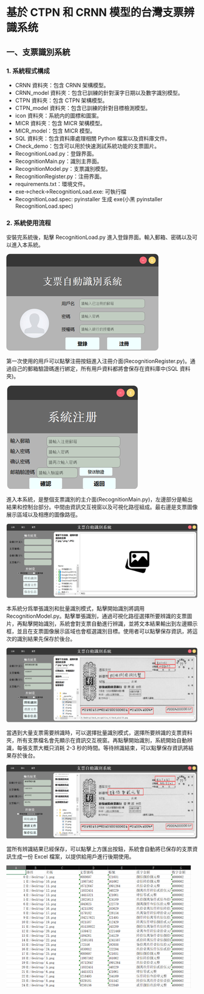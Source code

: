 # 基於 CTPN 和 CRNN 模型的台灣支票辨識系统

## 一、支票識別系統
### 1. 系統程式構成
- CRNN 資料夾：包含 CRNN 架構模型。
- CRNN_model 資料夾：包含已訓練的針對漢字日期以及數字識別模型。
- CTPN 資料夾：包含 CTPN 架構模型。
- CTPN_model 資料夾：包含已訓練的針對目標檢測模型。
- icon 資料夾：系統内的圖標和圖案。
- MICR 資料夾：包含 MICR 架構模型。
- MICR_model：包含 MICR 模型。
- SQL 資料夾：包含資料庫處理相關 Python 檔案以及資料庫文件。
- Check_demo：包含可以用於快速測試系統功能的支票圖片。
- RecognitionLoad.py：登錄界面。
- RecognitionMain.py：識別主界面。
- RecognitionModel.py：支票識別模型。
- RecognitionRegister.py：注冊界面。
- requirements.txt：環境文件。
- exe->check->RecognitionLoad.exe: 可執行檔
- RecognitionLoad.spec: pyinstaller 生成 exe(小黑 pyinstaller RecognitionLoad.spec)

### 2. 系統使用流程
安裝完系統後，點擊 RecognitionLoad.py 進入登錄界面。輸入郵箱、密碼以及可以進入本系統。

![系統登錄介面](pic/1.png)

第一次使用的用戶可以點擊注冊按鈕進入注冊介面(RecognitionRegister.py)。通過自己的郵箱驗證碼進行綁定，所有用戶資料都將會保存在資料庫中(SQL 資料夾)。

![系統註冊介面](pic/2.png)


進入本系統，是整個支票識別的主介面(RecognitionMain.py)，左邊部分是輸出結果和控制台部分。中間由資訊交互視窗以及可視化路徑組成。最右邊是支票圖像展示區域以及相應的圖像路徑。

![支票識別系統主介面](pic/3.png)


本系統分爲單張識別和批量識別模式，點擊開始識別將調用 RecognitionModel.py。點擊單張識別，通過可視化路徑選擇所要辨識的支票圖片，再點擊開始識別，系統會對支票自動進行辨識，並將文本結果輸出到左邊顯示框，並且在支票圖像展示區域也會框選識別目標。使用者可以點擊保存資訊，將這次的識別結果先保存於後台。


![系統單張辨識](pic/4.png)


當遇到大量支票需要辨識時，可以選擇批量識別模式，選擇所要辨識的支票資料夾，所有支票檔名會先顯示在資訊交互視窗。再點擊開始識別，系統開始自動辨識，每張支票大概只消耗 2-3 秒的時間。等待辨識結束，可以點擊保存資訊將結果存於後台。


![系統批量辨識](pic/5.png)


當所有辨識結果已經保存，可以點擊上方匯出按鈕，系統會自動將已保存的支票資訊生成一份 Excel 檔案，以提供給用戶進行後期使用。

![輸出檔案](pic/6.png)


